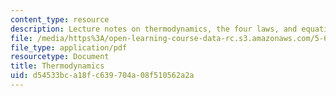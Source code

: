 ```yaml
---
content_type: resource
description: Lecture notes on thermodynamics, the four laws, and equations of state.
file: /media/https%3A/open-learning-course-data-rc.s3.amazonaws.com/5-60-thermodynamics-kinetics-spring-2008/d54533bca18fc639704a08f510562a2a_lec_1.pdf
file_type: application/pdf
resourcetype: Document
title: Thermodynamics
uid: d54533bc-a18f-c639-704a-08f510562a2a
---
```


